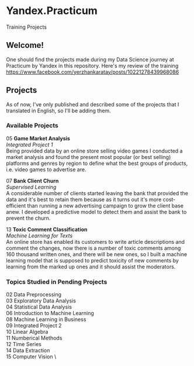 # Yandex.Practicum
Training Projects

## Welcome! 

One should find the projects made during my Data Science journey at Practicum by Yandex in this repository.
Here's my review of the training https://www.facebook.com/yerzhankaratay/posts/10221278439968086

## Projects

As of now, I've only published and described some of the projects that I translated in English, so I'll be adding them.

### Available Projects

05 **Game Market Analysis** \
*Integrated Project 1* \
Being provided data by an online store selling video games I conducted a market analysis and found the present most popular (or best selling) platforms and genres by region to define what the best groups of products, i.e. video games to advertise are.

07 **Bank Client Churn** \
*Supervised Learning* \
A considerable number of clients started leaving the bank that provided the data and it's best to retain them because as it turns out it's more cost-efficient than running a new advertising campaign to grow the client base anew. I developed a predictive model to detect them and assist the bank to prevent the churn.

13 **Toxic Comment Classification** \
*Machine Learning for Texts* \
An online store has enabled its customers to write article descriptions and comment the changes, now there is a number of toxic comments among 160 thousand written ones, and there will be new ones, so I built a machine learning model that is supposed to predict toxicity of new comments by learning from the marked up ones and it should assist the moderators.


### Topics Studied in Pending Projects

02 Data Preprocessing \
03 Exploratory Data Analysis \
04 Statistical Data Analysis \
06 Introduction to Machine Learning \
08 Machine Learning in Business \
09 Integrated Project 2 \
10 Linear Algebra \
11 Numberical Methods \
12 Time Series \
14 Data Extraction \
15 Computer Vision \
